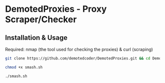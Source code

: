 # DemotedProxies - Proxy Scraper/Checker

## Installation & Usage

Required: nmap (the tool used for checking the proxies) & curl (scraping)

```bash
git clone https://github.com/demotedcoder/DemotedProxies.git && cd DemotedProxies

chmod +x smash.sh

./smash.sh
```
